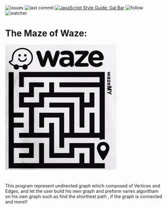 ![issues](https://img.shields.io/github/issues/galbar07/Assigment-2-OP)
![last commit](https://img.shields.io/github/last-commit/galbar07/Assigment-2-OP)
[![JavaScript Style Guide: Gal Bar](https://img.shields.io/badge/Gal%20Bar-linkedin-brightgreen.svg?style=flat)](https://il.linkedin.com/in/gal-bar-576638173?trk=people-guest_profile-result-card_result-card_full-click)
![follow](https://img.shields.io/github/followers/galbar07?label=Follow&style=social)
![watcher](https://img.shields.io/github/watchers/galbar07/Assigment-2-OP?label=Watcher&style=social)

# The Maze of Waze:
![Image](waze_maze.PNG)    






 

#

This program represent undirected graph which composed of Vertices and Edges, and let the user build his own graph and preform varies algoritham on his own graph such as find the shorthest path , if the graph is connected and more!! 



